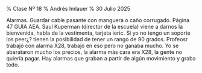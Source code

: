 % Clase Nº 18
% Andrés Imlauer
% 30 Julio 2025


Alarmas. Guardar cable pasante con manguera o caño corrugado. Página 47 GUIA AEA.  Saul Kuperman (director de la escuela) viene a darnos
la bienvenida, habla de la vestimenta, tarjeta ieric. Si yo no tengo un soporte los peer¿? tienen la posibilidad de tener un rango de 90 grados. Profeosr trabajó con alarma X28, trabajó en eso pero no ganaba mucho. Yo se abarataron mucho los precios, la alarma más cara era X28, la gente no quiería pagar. Hay alarmas que graban a partir de algún movimiento y graba todo.
